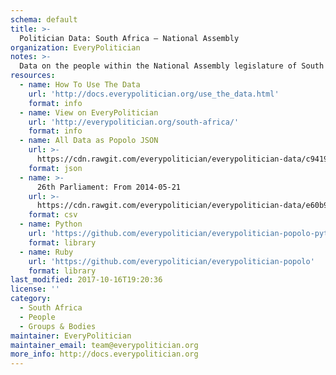 ```yaml
---
schema: default
title: >-
  Politician Data: South Africa — National Assembly
organization: EveryPolitician
notes: >-
  Data on the people within the National Assembly legislature of South Africa.
resources:
  - name: How To Use The Data
    url: 'http://docs.everypolitician.org/use_the_data.html'
    format: info
  - name: View on EveryPolitician
    url: 'http://everypolitician.org/south-africa/'
    format: info
  - name: All Data as Popolo JSON
    url: >-
      https://cdn.rawgit.com/everypolitician/everypolitician-data/c94197959b0240e0655c989e15d52ef17deb11d6/data/South_Africa/Assembly/ep-popolo-v1.0.json
    format: json
  - name: >-
      26th Parliament: From 2014-05-21
    url: >-
      https://cdn.rawgit.com/everypolitician/everypolitician-data/e60b931d2e2e7425e1bf31efa2007ef985c4cd6e/data/South_Africa/Assembly/term-26.csv
    format: csv
  - name: Python
    url: 'https://github.com/everypolitician/everypolitician-popolo-python'
    format: library
  - name: Ruby
    url: 'https://github.com/everypolitician/everypolitician-popolo'
    format: library
last_modified: 2017-10-16T19:20:36
license: ''
category:
  - South Africa
  - People
  - Groups & Bodies
maintainer: EveryPolitician
maintainer_email: team@everypolitician.org
more_info: http://docs.everypolitician.org
---
```

